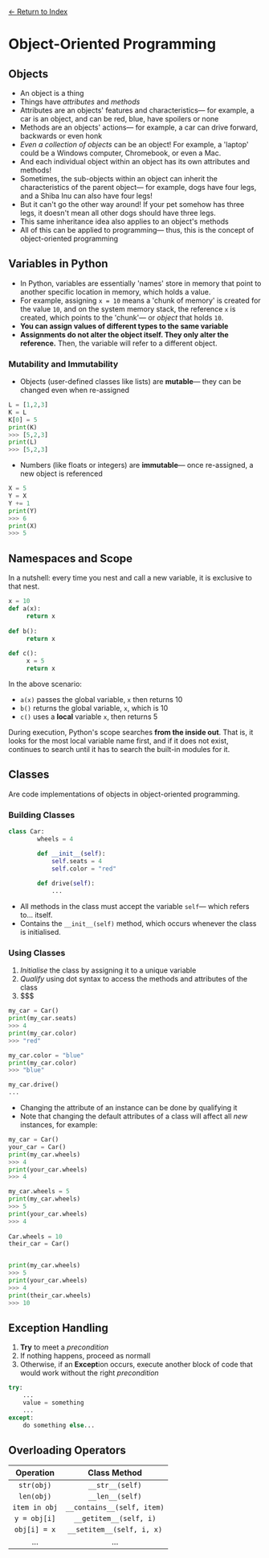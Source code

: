 [← Return to Index](https://github.com/cjmlgrto/fit2085-notes/)

# Object-Oriented Programming

## Objects
- An object is a thing
- Things have *attributes* and *methods*
- Attributes are an objects' features and characteristics— for example, a car is an object, and can be red, blue, have spoilers or none
- Methods are an objects' actions— for example, a car can drive forward, backwards or even honk
- *Even a collection of objects* can be an object! For example, a 'laptop' could be a Windows computer, Chromebook, or even a Mac.
- And each individual object within an object has its own attributes and methods!
- Sometimes, the sub-objects within an object can inherit the characteristics of the parent object— for example, dogs have four legs, and a Shiba Inu can also have four legs!
- But it can't go the other way around! If your pet somehow has three legs, it doesn't mean all other dogs should have three legs.
- This same inheritance idea also applies to an object's methods
- All of this can be applied to programming— thus, this is the concept of object-oriented programming

## Variables in Python
- In Python, variables are essentially 'names' store in memory that point to another specific location in memory, which holds a value.
- For example, assigning `x = 10` means a 'chunk of memory' is created for the value `10`, and on the system memory stack, the reference `x` is created, which points to the 'chunk'— or _object_ that holds `10`.
- **You can assign values of different types to the same variable**
- **Assignments do not alter the object itself. They only alter the reference.** Then, the variable will refer to a different object.

### Mutability and Immutability
- Objects (user-defined classes like lists)  are **mutable**— they can be changed even when re-assigned

```python
L = [1,2,3]
K = L
K[0] = 5
print(K)
>>> [5,2,3]
print(L)
>>> [5,2,3]
```

- Numbers (like floats or integers) are **immutable**— once re-assigned, a new object is referenced

```python
X = 5
Y = X
Y += 1
print(Y)
>>> 6
print(X)
>>> 5
```

## Namespaces and Scope
In a nutshell: every time you nest and call a new variable, it is exclusive to that nest.

```python
x = 10
def a(x):
	 return x
	 
def b():
	 return x
	 
def c():
	 x = 5
	 return x
```
In the above scenario:

- `a(x)` passes the global variable, `x` then returns 10
- `b()` returns the global variable, `x`, which is 10
- `c()` uses a **local** variable `x`, then returns 5

During execution, Python's scope searches **from the inside out**. That is, it looks for the most local variable name first, and if it does not exist, continues to search until it has to search the built-in modules for it.

## Classes
Are code implementations of objects in object-oriented programming.

### Building Classes

```python
class Car:
		wheels = 4

		def __init__(self):
			self.seats = 4
			self.color = "red"
		
		def drive(self):
			...
```
- All methods in the class must accept the variable ``self``— which refers to... itself.
- Contains the `__init__(self)` method, which occurs whenever the class is initialised.

### Using Classes
1. _Initialise_ the class by assigning it to a unique variable
2. _Qualify_ using dot syntax to access the methods and attributes of the class
3. $$$

```python
my_car = Car()
print(my_car.seats)
>>> 4
print(my_car.color)
>>> "red"

my_car.color = "blue"
print(my_car.color)
>>> "blue"

my_car.drive()
...
```
- Changing the attribute of an instance can be done by qualifying it
- Note that changing the default attributes of a class will affect all _new_ instances, for example:

```python
my_car = Car()
your_car = Car()
print(my_car.wheels)
>>> 4
print(your_car.wheels)
>>> 4

my_car.wheels = 5
print(my_car.wheels)
>>> 5
print(your_car.wheels)
>>> 4
 
Car.wheels = 10
their_car = Car()


print(my_car.wheels)
>>> 5
print(your_car.wheels)
>>> 4
print(their_car.wheels)
>>> 10
```

## Exception Handling
1. **Try** to meet a _precondition_
2. If nothing happens, proceed as normall
3. Otherwise, if an **Except**ion occurs, execute another block of code that would work without the right _precondition_

```python
try:
	...
	value = something
	...
except:
	do something else...
```

## Overloading Operators

| Operation | Class Method |
|:---:      |:---:         |
| `str(obj)` | `__str__(self)` |
| `len(obj)` | `__len__(self)` |
| `item in obj` | `__contains__(self, item)` |
| `y = obj[i]` | `__getitem__(self, i)` |
| `obj[i] = x` | `__setitem__(self, i, x)` |
| ... | ...|





